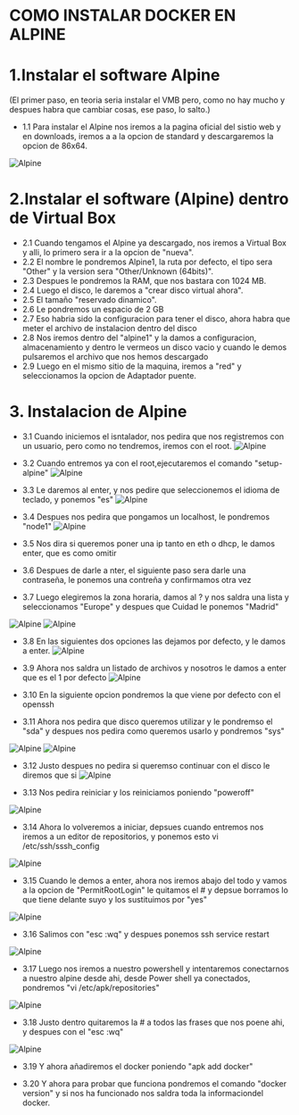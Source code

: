 # COMO INSTALAR DOCKER EN ALPINE

# 1.Instalar el  software Alpine
(El primer paso, en teoria seria instalar el VMB pero, como no hay mucho y despues habra que cambiar cosas, ese paso, lo salto.)

* 1.1 Para instalar el Alpine nos iremos a la pagina oficial del sistio web y en downloads, iremos a a la opcion de standard y descargaremos la opcion de 86x64.

![Alpine](https://github.com/AlejandroRocaMateu/Docker_Alpine/blob/3feb94a8ed77b50e17ca2a5a2c7e6d7b15d6acdc/1.PNG)

# 2.Instalar el  software (Alpine) dentro de Virtual Box

* 2.1 Cuando tengamos el Alpine ya descargado, nos iremos a Virtual Box y alli, lo primero sera ir a la opcion de "nueva".
* 2.2 El nombre le pondremos Alpine1, la ruta por defecto, el tipo sera "Other" y la version sera "Other/Unknown (64bits)".
* 2.3 Despues le pondremos la RAM, que nos bastara con 1024 MB.
* 2.4 Luego el disco, le daremos a "crear disco virtual ahora".
* 2.5 El tamaño "reservado dinamico".
* 2.6 Le pondremos un espacio de 2 GB
* 2.7 Eso habria sido la configuracion para tener el disco, ahora habra que meter el archivo de instalacion dentro del disco
* 2.8 Nos iremos dentro del "alpine1" y la damos a configuracion, almacenamiento y dentro le vermeos un disco vacio y cuando le demos pulsaremos el archivo que nos hemos descargado
* 2.9 Luego en el mismo sitio de la maquina, iremos a "red" y seleccionamos la opcion de Adaptador puente.


# 3. Instalacion de Alpine

* 3.1 Cuando iniciemos el isntalador, nos pedira que nos registremos con un usuario, pero como no tendremos, iremos con el root.
![Alpine](https://github.com/AlejandroRocaMateu/Docker_Alpine/blob/8381d6af8ebe99a580fb7c43cdb21e1423881ece/2.PNG)


* 3.2 Cuando entremos ya con el root,ejecutaremos el comando "setup-alpine"
![Alpine](https://github.com/AlejandroRocaMateu/Docker_Alpine/blob/75950f58077d1908025bd96cb26e9b8416460707/3.PNG)

* 3.3 Le daremos al enter, y nos pedire que seleccionemos el idioma de teclado, y ponemos "es"
![Alpine](https://github.com/AlejandroRocaMateu/Docker_Alpine/blob/58c1a5cdba2f5678112950501607629a8b94dd40/4.PNG)

* 3.4 Despues nos pedira que pongamos un localhost, le pondremos "node1"
![Alpine](https://github.com/AlejandroRocaMateu/Docker_Alpine/blob/93f97e93228f4f867906a579ca64e818141b5df6/5.PNG)

* 3.5 Nos dira si queremos poner una ip tanto en eth o dhcp, le damos enter, que es como omitir

* 3.6 Despues de darle a nter, el siguiente paso sera darle una contraseña, le ponemos una contreña y confirmamos otra vez


* 3.7 Luego elegiremos la zona horaria, damos al ? y nos saldra una lista y seleccionamos "Europe" y despues que Cuidad le ponemos "Madrid"

![Alpine](https://github.com/AlejandroRocaMateu/Docker_Alpine/blob/d4585837c30c0af706a03f44997bf6ddfd084b99/6.PNG)
![Alpine](https://github.com/AlejandroRocaMateu/Docker_Alpine/blob/531555ea680b92d21061388c5ddbb924291e677c/7.PNG)

* 3.8 En las siguientes dos opciones las dejamos por defecto, y le damos a enter.
![Alpine](https://github.com/AlejandroRocaMateu/Docker_Alpine/blob/61522ae416e501703d329a02639e868e97ea91a5/8.PNG)

* 3.9 Ahora nos saldra un listado de archivos y nosotros le damos a enter que es el 1 por defecto
![Alpine](https://github.com/AlejandroRocaMateu/Docker_Alpine/blob/58a1b5213965bf21dc48737eca1d2a7c6292a1a1/9.PNG)

* 3.10 En la siguiente opcion pondremos la que viene por defecto con el openssh


* 3.11 Ahora nos pedira que disco queremos utilizar y le pondremso el "sda" y despues nos pedira como queremos usarlo y pondremos "sys"

![Alpine](https://github.com/AlejandroRocaMateu/Docker_Alpine/blob/f447c3e792b63e4c3c6a2362188ba5084a2c49b8/10.PNG)
![Alpine](https://github.com/AlejandroRocaMateu/Docker_Alpine/blob/6abbc461a3f06df3279951a0d1ef931de7f7336e/11.PNG)

* 3.12 Justo despues no pedira si queremso continuar con el disco le diremos que si
![Alpine](https://github.com/AlejandroRocaMateu/Docker_Alpine/blob/9970464fd93ea24a855a49a392469839c2876332/12.PNG)

* 3.13 Nos pedira reiniciar y los reiniciamos poniendo "poweroff"

![Alpine](https://github.com/AlejandroRocaMateu/Docker_Alpine/blob/f9567085c0c93faa47a90d56761d4aec4fce97cf/13.PNG)

* 3.14 Ahora lo volveremos a iniciar, depsues cuando entremos nos iremos a un editor de repositorios, y ponemos esto vi /etc/ssh/sssh_config

![Alpine](https://github.com/AlejandroRocaMateu/Docker_Alpine/blob/4e2bd61a3e2e198be2ed1380135db7c6708f6c7b/14.PNG)

* 3.15 Cuando le demos a enter, ahora nos iremos abajo del todo y vamos a la opcion de "PermitRootLogin" le quitamos el # y depsue borramos lo que tiene delante suyo y los sustituimos por "yes" 

![Alpine](https://github.com/AlejandroRocaMateu/Docker_Alpine/blob/ed9f30d9ec150ed067b8f3a69df0f0d2a3f61186/15.PNG)

* 3.16 Salimos con "esc :wq" y despues ponemos ssh service restart

![Alpine](https://github.com/AlejandroRocaMateu/Docker_Alpine/blob/b625121ef871d0d82e6dd526b590a38aac68590e/16.PNG)

* 3.17 Luego nos iremos a nuestro powershell y intentaremos conectarnos a nuestro alpine desde ahi,  desde Power shell ya conectados, pondremos "vi /etc/apk/repositories"

![Alpine](https://github.com/AlejandroRocaMateu/Docker_Alpine/blob/1e71f3ae9e1fc39bee037218112ba2e21a6bf284/17.PNG)

* 3.18 Justo dentro quitaremos la #  a todos las frases que nos poene ahi, y despues con el "esc :wq" 

![Alpine](https://github.com/AlejandroRocaMateu/Docker_Alpine/blob/a89363c96fb8c3ff8842a91fddb6ef7388fe8d24/18.PNG)

* 3.19 Y ahora añadiremos el docker poniendo "apk add docker"


* 3.20 Y ahora para probar que funciona pondremos el comando "docker version" y si nos ha funcionado nos saldra toda la informaciondel docker.

